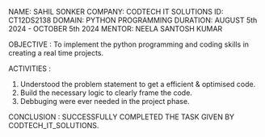 NAME: SAHIL SONKER 
COMPANY: CODTECH IT SOLUTIONS 
ID: CT12DS2138 
DOMAIN: PYTHON PROGRAMMING 
DURATION: AUGUST 5th 2024 - OCTOBER 5th 2024 
MENTOR: NEELA SANTOSH KUMAR

OBJECTIVE : To implement the python programming and coding skills in creating a real time projects. 

ACTIVITIES :

1) Understood the problem statement to get a efficient & optimised code.
2) Build the necessary logic to clearly frame the code.
3) Debbuging were ever needed in the project phase. 

CONCLUSION : SUCCESSFULLY COMPLETED THE TASK GIVEN BY CODTECH_IT_SOLUTIONS.
